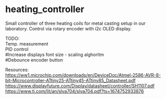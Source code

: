 # heating_controller
Small controller of three heating coils for metal casting setup in our laboratory. Control via rotary encoder with i2c OLED display.

TODO:<br />
Temp. measurement<br />
PID control<br />
#Increase displays font size - scaling alghoritm<br />
#Debounce encoder button

Resources:<br />
https://ww1.microchip.com/downloads/en/DeviceDoc/Atmel-2586-AVR-8-bit-Microcontroller-ATtiny25-ATtiny45-ATtiny85_Datasheet.pdf<br />
https://www.displayfuture.com/Display/datasheet/controller/SH1107.pdf<br />
https://www.ti.com/lit/an/slva704/slva704.pdf?ts=1674752933876
